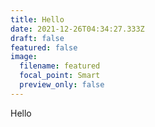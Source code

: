 ```yaml
---
title: Hello
date: 2021-12-26T04:34:27.333Z
draft: false
featured: false
image:
  filename: featured
  focal_point: Smart
  preview_only: false
---
```

Hello